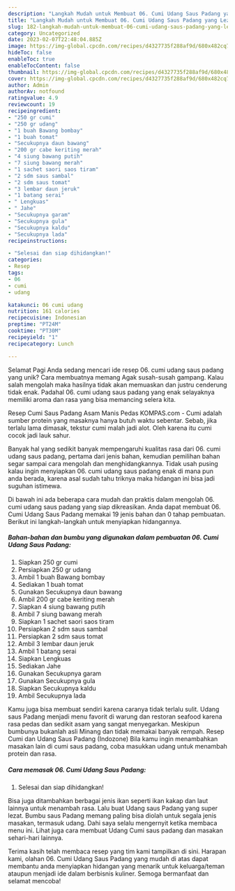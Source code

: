 ```yaml
---
description: "Langkah Mudah untuk Membuat 06. Cumi Udang Saus Padang yang Lezat"
title: "Langkah Mudah untuk Membuat 06. Cumi Udang Saus Padang yang Lezat"
slug: 182-langkah-mudah-untuk-membuat-06-cumi-udang-saus-padang-yang-lezat
category: Uncategorized
date: 2023-02-07T22:48:04.885Z
image: https://img-global.cpcdn.com/recipes/d4327735f288af9d/680x482cq70/06-cumi-udang-saus-padang-foto-resep-utama.jpg
hideToc: false
enableToc: true
enableTocContent: false
thumbnail: https://img-global.cpcdn.com/recipes/d4327735f288af9d/680x482cq70/06-cumi-udang-saus-padang-foto-resep-utama.jpg
cover: https://img-global.cpcdn.com/recipes/d4327735f288af9d/680x482cq70/06-cumi-udang-saus-padang-foto-resep-utama.jpg
author: Admin
authorAv: notfound
ratingvalue: 4.9
reviewcount: 19
recipeingredient:
- "250 gr cumi"
- "250 gr udang"
- "1 buah Bawang bombay"
- "1 buah tomat"
- "Secukupnya daun bawang"
- "200 gr cabe keriting merah"
- "4 siung bawang putih"
- "7 siung bawang merah"
- "1 sachet saori saos tiram"
- "2 sdm saus sambal"
- "2 sdm saus tomat"
- "3 lembar daun jeruk"
- "1 batang serai"
- " Lengkuas"
- " Jahe"
- "Secukupnya garam"
- "Secukupnya gula"
- "Secukupnya kaldu"
- "Secukupnya lada"
recipeinstructions:

- "Selesai dan siap dihidangkan!"
categories:
- Resep
tags:
- 06
- cumi
- udang

katakunci: 06 cumi udang 
nutrition: 161 calories
recipecuisine: Indonesian
preptime: "PT24M"
cooktime: "PT30M"
recipeyield: "1"
recipecategory: Lunch

---
```



Selamat Pagi Anda sedang mencari ide resep 06. cumi udang saus padang yang unik? Cara membuatnya memang Agak susah-susah gampang. Kalau salah mengolah maka hasilnya tidak akan memuaskan dan justru cenderung tidak enak. Padahal 06. cumi udang saus padang yang enak selayaknya memiliki aroma dan rasa yang bisa memancing selera kita.


Resep Cumi Saus Padang Asam Manis Pedas KOMPAS.com - Cumi adalah sumber protein yang masaknya hanya butuh waktu sebentar. Sebab, jika terlalu lama dimasak, tekstur cumi malah jadi alot. Oleh karena itu cumi cocok jadi lauk sahur.

Banyak hal yang sedikit banyak mempengaruhi kualitas rasa dari 06. cumi udang saus padang, pertama dari jenis bahan, kemudian pemilihan bahan segar sampai cara mengolah dan menghidangkannya. Tidak usah pusing kalau ingin menyiapkan 06. cumi udang saus padang enak di mana pun anda berada, karena asal sudah tahu triknya maka hidangan ini bisa jadi suguhan istimewa.


Di bawah ini ada beberapa cara mudah dan praktis dalam mengolah 06. cumi udang saus padang yang siap dikreasikan. Anda dapat membuat 06. Cumi Udang Saus Padang memakai 19 jenis bahan dan 0 tahap pembuatan. Berikut ini langkah-langkah untuk menyiapkan hidangannya.

<!--inarticleads1-->

##### Bahan-bahan dan bumbu yang digunakan dalam pembuatan 06. Cumi Udang Saus Padang:

1. Siapkan 250 gr cumi
1. Persiapkan 250 gr udang
1. Ambil 1 buah Bawang bombay
1. Sediakan 1 buah tomat
1. Gunakan Secukupnya daun bawang
1. Ambil 200 gr cabe keriting merah
1. Siapkan 4 siung bawang putih
1. Ambil 7 siung bawang merah
1. Siapkan 1 sachet saori saos tiram
1. Persiapkan 2 sdm saus sambal
1. Persiapkan 2 sdm saus tomat
1. Ambil 3 lembar daun jeruk
1. Ambil 1 batang serai
1. Siapkan  Lengkuas
1. Sediakan  Jahe
1. Gunakan Secukupnya garam
1. Gunakan Secukupnya gula
1. Siapkan Secukupnya kaldu
1. Ambil Secukupnya lada


Kamu juga bisa membuat sendiri karena caranya tidak terlalu sulit. Udang saus Padang menjadi menu favorit di warung dan restoran seafood karena rasa pedas dan sedikit asam yang sangat menyegarkan. Meskipun bumbunya bukanlah asli Minang dan tidak memakai banyak rempah. Resep Cumi dan Udang Saus Padang (Indozone) Bila kamu ingin menambahkan masakan lain di cumi saus padang, coba masukkan udang untuk menambah protein dan rasa. 

<!--inarticleads2-->

##### Cara memasak 06. Cumi Udang Saus Padang:


1. Selesai dan siap dihidangkan!

Bisa juga ditambahkan berbagai jenis ikan seperti ikan kakap dan laut lainnya untuk menambah rasa. Lalu buat Udang saus Padang yang super lezat. Bumbu saus Padang memang paling bisa diolah untuk segala jenis masakan, termasuk udang. Dahi saya selalu mengernyit ketika membaca menu ini. Lihat juga cara membuat Udang Cumi saus padang dan masakan sehari-hari lainnya. 

Terima kasih telah membaca resep yang tim kami tampilkan di sini. Harapan kami, olahan 06. Cumi Udang Saus Padang yang mudah di atas dapat membantu anda menyiapkan hidangan yang menarik untuk keluarga/teman ataupun menjadi ide dalam berbisnis kuliner. Semoga bermanfaat dan selamat mencoba!
